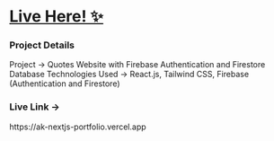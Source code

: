 
# <a href="https://ak-nextjs-portfolio.vercel.app"> Live Here! ✨</a>

<h3>Project Details</h3>
Project → Quotes Website with Firebase Authentication and Firestore Database
Technologies Used → React.js, Tailwind CSS, Firebase (Authentication and Firestore)

<h3>
Live Link → </h3> https://ak-nextjs-portfolio.vercel.app


<!--
Additional Projects
You can find more of my work on my portfolio and GitHub:

Portfolio: ak-nextjs-portfolio.vercel.app/projects
GitHub: Githubak2002
Contact Information
LinkedIn: linkedin.com/in/anuraglohar
Thank you for reviewing my assignment. I look forward to your positive response.

Best regards,
Anurag Lohar

-->

<!-- 

1. make profile a protected route
2. local storage
3. NavLinks - higlight 
4. lazy loading

 -->
